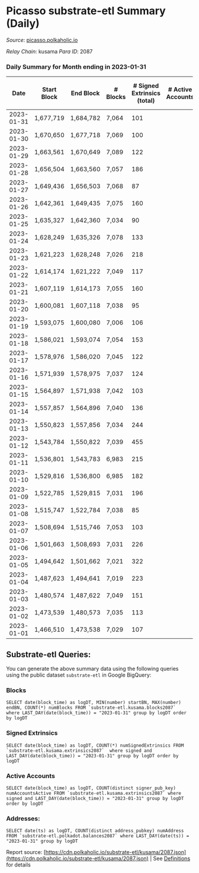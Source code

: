 # Picasso substrate-etl Summary (Daily)

_Source_: [picasso.polkaholic.io](https://picasso.polkaholic.io)

*Relay Chain*: kusama
*Para ID*: 2087



### Daily Summary for Month ending in 2023-01-31


| Date | Start Block | End Block | # Blocks | # Signed Extrinsics (total) | # Active Accounts | # Passive | # New | # Addresses with Balances | # Events | # Transfers | # XCM Transfers In | # XCM Transfers Out |
| ---- | ----------- | --------- | -------- | --------------------------- | ----------------- | --------- | ----- | ------------------------- | -------- | ----------- | ------------------ | ------------------- |
| 2023-01-31 | 1,677,719 | 1,684,782 | 7,064  | 101 |  | 24 | 19 | 2,438 | 16,283 | 1,416  | 11 ($21,707.49) | 12 ($13,947.85) |
| 2023-01-30 | 1,670,650 | 1,677,718 | 7,069  | 100 |  | 13 | 7 | 2,419 | 16,480 | 1,583  | 8 ($6,676.14) | 20 ($7,256.63) |
| 2023-01-29 | 1,663,561 | 1,670,649 | 7,089  | 122 |  | 18 | 18 | 2,412 | 16,458 | 1,413  | 4 ($226.74) | 21 ($34,753.73) |
| 2023-01-28 | 1,656,504 | 1,663,560 | 7,057  | 186 |  | 25 | 31 | 2,394 | 17,752 | 2,258  | 13 ($7,569.79) | 17 ($9,171.12) |
| 2023-01-27 | 1,649,436 | 1,656,503 | 7,068  | 87 |  | 13 | 9 | 2,363 | 16,121 | 1,354  | 12 ($3,601.66) | 13 ($1,386.85) |
| 2023-01-26 | 1,642,361 | 1,649,435 | 7,075  | 160 |  | 15 | 10 | 2,354 | 17,451 | 2,166  | 17 ($5,800.87) | 18 ($6,650.61) |
| 2023-01-25 | 1,635,327 | 1,642,360 | 7,034  | 90 |  | 17 | 10 | 2,344 | 15,985 | 1,269  | 10 ($3,972.55) | 8 ($3,123.40) |
| 2023-01-24 | 1,628,249 | 1,635,326 | 7,078  | 133 |  | 24 | 26 | 2,334 | 16,749 | 1,584  | 13 ($2,251.57) | 11 ($1,286.44) |
| 2023-01-23 | 1,621,223 | 1,628,248 | 7,026  | 218 |  | 6 | 5 | 2,308 | 18,053 | 2,475  | 12 ($4,395.68) | 33 ($23,492.62) |
| 2023-01-22 | 1,614,174 | 1,621,222 | 7,049  | 117 |  | 16 | 13 | 2,303 | 16,854 | 1,850  | 17 ($4,600.74) | 14 ($2,680.50) |
| 2023-01-21 | 1,607,119 | 1,614,173 | 7,055  | 160 |  | 13 | 12 | 2,290 | 17,094 | 1,863  | 15 ($9,986.15) | 13 ($4,862.53) |
| 2023-01-20 | 1,600,081 | 1,607,118 | 7,038  | 95 |  | 11 | 10 | 2,278 | 16,050 | 1,294  | 11 ($7,298.32) | 9 ($1,262.63) |
| 2023-01-19 | 1,593,075 | 1,600,080 | 7,006  | 106 |  | 8 | 7 | 2,268 | 16,414 | 1,631  | 14 ($7,023.73) | 11 ($3,108.32) |
| 2023-01-18 | 1,586,021 | 1,593,074 | 7,054  | 153 |  | 13 | 7 | 2,261 | 17,293 | 1,926  | 14 ($8,675.10) | 25 ($7,231.23) |
| 2023-01-17 | 1,578,976 | 1,586,020 | 7,045  | 122 |  | 21 | 18 | 2,254 | 16,821 | 1,827  | 13 ($4,128.64) | 21 ($10,470.48) |
| 2023-01-16 | 1,571,939 | 1,578,975 | 7,037  | 124 |  | 8 | 9 | 2,236 | 16,579 | 1,651  | 7 ($2,470.51) | 14 ($1,256.66) |
| 2023-01-15 | 1,564,897 | 1,571,938 | 7,042  | 103 |  | 16 | 15 | 2,227 | 16,394 | 1,525  | 5 ($2,199.53) | 23 ($4,546.23) |
| 2023-01-14 | 1,557,857 | 1,564,896 | 7,040  | 136 |  | 13 | 16 | 2,212 | 17,048 | 1,922  | 25 ($8,895.06) | 17 ($5,848.37) |
| 2023-01-13 | 1,550,823 | 1,557,856 | 7,034  | 244 |  | 13 | 25 | 2,196 | 18,748 | 2,949  | 21 ($3,121.58) | 18 ($7,388.57) |
| 2023-01-12 | 1,543,784 | 1,550,822 | 7,039  | 455 |  | 11 | 27 | 2,171 | 21,420 | 4,252  | 33 ($25,525.89) | 27 ($11,982.95) |
| 2023-01-11 | 1,536,801 | 1,543,783 | 6,983  | 215 |  | 10 | 19 | 2,146 | 18,176 | 2,695  | 12 ($9,230.11) | 21 ($4,213.61) |
| 2023-01-10 | 1,529,816 | 1,536,800 | 6,985  | 182 |  | 14 | 12 | 2,127 | 17,644 | 2,406  | 13 ($4,101.85) | 19 ($8,495.08) |
| 2023-01-09 | 1,522,785 | 1,529,815 | 7,031  | 196 |  | 16 | 14 | 2,115 | 17,862 | 2,354  | 23 ($13,472.92) | 15 ($4,491.78) |
| 2023-01-08 | 1,515,747 | 1,522,784 | 7,038  | 85 |  | 18 | 17 | 2,101 | 15,765 | 1,059  | 9 ($1,737.92) | 10 ($685.83) |
| 2023-01-07 | 1,508,694 | 1,515,746 | 7,053  | 103 |  | 9 | 8 | 2,084 | 15,992 | 1,187  | 11 ($1,933.31) | 6 ($1,678.13) |
| 2023-01-06 | 1,501,663 | 1,508,693 | 7,031  | 226 |  | 13 | 10 | 2,076 | 17,898 | 2,331  | 22 ($5,407.65) | 13 ($1,253.67) |
| 2023-01-05 | 1,494,642 | 1,501,662 | 7,021  | 322 |  | 16 | 21 | 2,066 | 19,156 | 2,994  | 29 ($20,802.57) | 26 ($12,548.06) |
| 2023-01-04 | 1,487,623 | 1,494,641 | 7,019  | 223 |  | 32 | 25 | 2,045 | 17,640 | 2,164  | 11 ($5,965.47) | 15 ($2,479.05) |
| 2023-01-03 | 1,480,574 | 1,487,622 | 7,049  | 151 |  | 20 | 17 | 2,020 | 17,584 | 2,307  | 18 ($7,692.63) | 11 ($1,032.12) |
| 2023-01-02 | 1,473,539 | 1,480,573 | 7,035  | 113 |  | 26 | 30 | 2,003 | 16,726 | 1,722  | 18 ($1,873.76) | 11 ($1,079.65) |
| 2023-01-01 | 1,466,510 | 1,473,538 | 7,029  | 107 |  | 22 | 23 | 1,973 | 16,236 | 1,301  | 12 ($1,003.39) | 10 ($2,149.49) |

## Substrate-etl Queries:
You can generate the above summary data using the following queries using the public dataset `substrate-etl` in Google BigQuery:


### Blocks
```
SELECT date(block_time) as logDT, MIN(number) startBN, MAX(number) endBN, COUNT(*) numBlocks FROM `substrate-etl.kusama.blocks2087`  where LAST_DAY(date(block_time)) = "2023-01-31" group by logDT order by logDT
```


### Signed Extrinsics
```
SELECT date(block_time) as logDT, COUNT(*) numSignedExtrinsics FROM `substrate-etl.kusama.extrinsics2087`  where signed and LAST_DAY(date(block_time)) = "2023-01-31" group by logDT order by logDT
```


### Active Accounts
```
SELECT date(block_time) as logDT, COUNT(distinct signer_pub_key) numAccountsActive FROM `substrate-etl.kusama.extrinsics2087` where signed and LAST_DAY(date(block_time)) = "2023-01-31" group by logDT order by logDT
```


### Addresses:
```
SELECT date(ts) as logDT, COUNT(distinct address_pubkey) numAddress FROM `substrate-etl.polkadot.balances2087` where LAST_DAY(date(ts)) = "2023-01-31" group by logDT
```



Report source: [https://cdn.polkaholic.io/substrate-etl/kusama/2087.json](https://cdn.polkaholic.io/substrate-etl/kusama/2087.json) | See [Definitions](/DEFINITIONS.md) for details
